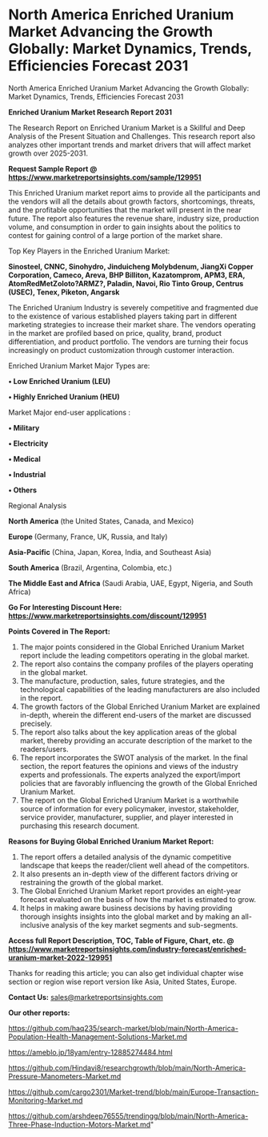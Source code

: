 # North America Enriched Uranium Market Advancing the Growth Globally: Market Dynamics, Trends, Efficiencies Forecast 2031
 North America Enriched Uranium Market Advancing the Growth Globally: Market Dynamics, Trends, Efficiencies Forecast 2031

<strong>Enriched Uranium Market Research Report 2031</strong>

The Research Report on Enriched Uranium Market is a Skillful and Deep Analysis of the Present Situation and Challenges. This research report also analyzes other important trends and market drivers that will affect market growth over 2025-2031.

<strong>Request Sample Report @ <a href=https://www.marketreportsinsights.com/sample/129951>https://www.marketreportsinsights.com/sample/129951</a></strong>

This Enriched Uranium market report aims to provide all the participants and the vendors will all the details about growth factors, shortcomings, threats, and the profitable opportunities that the market will present in the near future. The report also features the revenue share, industry size, production volume, and consumption in order to gain insights about the politics to contest for gaining control of a large portion of the market share.

Top Key Players in the Enriched Uranium Market:

<strong>Sinosteel, CNNC, Sinohydro, Jinduicheng Molybdenum, JiangXi Copper Corporation, Cameco, Areva, BHP Billiton, Kazatomprom, APM3, ERA, AtomRedMetZoloto?ARMZ?, Paladin, Navoi, Rio Tinto Group, Centrus (USEC), Tenex, Piketon, Angarsk</strong>

The Enriched Uranium Industry is severely competitive and fragmented due to the existence of various established players taking part in different marketing strategies to increase their market share. The vendors operating in the market are profiled based on price, quality, brand, product differentiation, and product portfolio. The vendors are turning their focus increasingly on product customization through customer interaction.

Enriched Uranium Market Major Types are:

<strong>• Low Enriched Uranium (LEU)

• Highly Enriched Uranium (HEU)</strong>

Market Major end-user applications :

<strong>• Military

• Electricity

• Medical

• Industrial

• Others</strong>

Regional Analysis

</u><strong><b>North America</b></strong> (the United States, Canada, and Mexico)

<strong><b>Europe </b></strong>(Germany, France, UK, Russia, and Italy)

<strong><b>Asia-Pacific</b></strong> (China, Japan, Korea, India, and Southeast Asia)

<strong><b>South America</b></strong> (Brazil, Argentina, Colombia, etc.)

<strong><b>The Middle East and Africa</b></strong> (Saudi Arabia, UAE, Egypt, Nigeria, and South Africa)

<strong>Go For Interesting Discount Here: <a href=https://www.marketreportsinsights.com/discount/129951>https://www.marketreportsinsights.com/discount/129951</a></strong>

<strong>Points Covered in The Report:</strong>
<ol>
  <li>The major points considered in the Global Enriched Uranium Market report include the leading competitors operating in the global market.</li>
  <li>The report also contains the company profiles of the players operating in the global market.</li>
  <li>The manufacture, production, sales, future strategies, and the technological capabilities of the leading manufacturers are also included in the report.</li>
  <li>The growth factors of the Global Enriched Uranium Market are explained in-depth, wherein the different end-users of the market are discussed precisely.</li>
  <li>The report also talks about the key application areas of the global market, thereby providing an accurate description of the market to the readers/users.</li>
  <li>The report incorporates the SWOT analysis of the market. In the final section, the report features the opinions and views of the industry experts and professionals. The experts analyzed the export/import policies that are favorably influencing the growth of the Global Enriched Uranium Market.</li>
  <li>The report on the Global Enriched Uranium Market is a worthwhile source of information for every policymaker, investor, stakeholder, service provider, manufacturer, supplier, and player interested in purchasing this research document.</li>
</ol>
<strong>Reasons for Buying Global Enriched Uranium Market Report:</strong>

<ol>
  <li>The report offers a detailed analysis of the dynamic competitive landscape that keeps the reader/client well ahead of the competitors.</li>
  <li>It also presents an in-depth view of the different factors driving or restraining the growth of the global market.</li>
  <li>The Global Enriched Uranium Market report provides an eight-year forecast evaluated on the basis of how the market is estimated to grow.</li>
  <li>It helps in making aware business decisions by having providing thorough insights insights into the global market and by making an all-inclusive analysis of the key market segments and sub-segments.</li>
</ol>
<strong>Access full Report Description, TOC, Table of Figure, Chart, etc. @ <a href=https://www.marketreportsinsights.com/industry-forecast/enriched-uranium-market-2022-129951>https://www.marketreportsinsights.com/industry-forecast/enriched-uranium-market-2022-129951</a></strong>


Thanks for reading this article; you can also get individual chapter wise section or region wise report version like Asia, United States, Europe.

<strong>Contact Us:</strong>
sales@marketreportsinsights.com

<strong>Our other reports:</strong>

<a href=https://github.com/haq235/search-market/blob/main/North-America-Population-Health-Management-Solutions-Market.md>https://github.com/haq235/search-market/blob/main/North-America-Population-Health-Management-Solutions-Market.md</a>

<a href=https://ameblo.jp/18yam/entry-12885274484.html>https://ameblo.jp/18yam/entry-12885274484.html</a>

<a href=https://github.com/Hindavi8/researchgrowth/blob/main/North-America-Pressure-Manometers-Market.md>https://github.com/Hindavi8/researchgrowth/blob/main/North-America-Pressure-Manometers-Market.md</a>

<a href=https://github.com/cargo2301/Market-trend/blob/main/Europe-Transaction-Monitoring-Market.md>https://github.com/cargo2301/Market-trend/blob/main/Europe-Transaction-Monitoring-Market.md</a>

<a href=https://github.com/arshdeep76555/trendingg/blob/main/North-America-Three-Phase-Induction-Motors-Market.md>https://github.com/arshdeep76555/trendingg/blob/main/North-America-Three-Phase-Induction-Motors-Market.md</a>"
